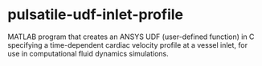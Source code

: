 # pulsatile-udf-inlet-profile
MATLAB program that creates an ANSYS UDF (user-defined function) in C specifying a time-dependent cardiac velocity profile at a vessel inlet, for use in computational fluid dynamics simulations.
